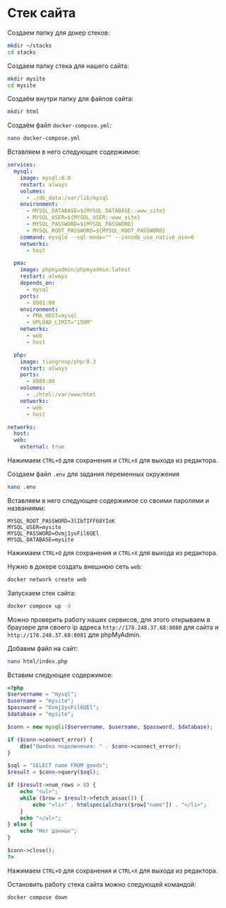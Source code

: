 # Стек сайта

Создаем папку для докер стеков:

```sh
mkdir ~/stacks
cd stacks
```

Создаем папку стека для нашего сайта:

```sh
mkdir mysite
cd mysite
```

Создаём внутри папку для файлов сайта:

```sh
mkdir html
```

Создаём файл `docker-compose.yml`:

```sh
nano docker-compose.yml
```

Вставляем в него следующее содержимое:

```yaml
services:
  mysql:
    image: mysql:8.0
    restart: always
    volumes:
      - ./db_data:/var/lib/mysql
    environment:
      - MYSQL_DATABASE=${MYSQL_DATABASE:-www_site}
      - MYSQL_USER=${MYSQL_USER:-www_site}
      - MYSQL_PASSWORD=${MYSQL_PASSWORD}
      - MYSQL_ROOT_PASSWORD=${MYSQL_ROOT_PASSWORD}
    command: mysqld --sql-mode="" --innodb_use_native_aio=0
    networks:
      - host

  pma:
    image: phpmyadmin/phpmyadmin:latest
    restart: always
    depends_on:
      - mysql
    ports:
      - 8081:80
    environment:
      - PMA_HOST=mysql
      - UPLOAD_LIMIT="150M"
    networks:
      - web
      - host

  php:
    image: tiangroup/php:8.3
    restart: always
    ports:
      - 8080:80
    volumes:
      - ./html:/var/www/html
    networks:
      - web
      - host

networks:
  host:
  web:
    external: true
```

Нажимаем `CTRL+O` для сохранения и `CTRL+X` для выхода из редактора.

Создаем файл `.env` для задания переменных окружения

```sh
nano .env
```

Вставляем в него следующее содержимое со своими паролями и названиями:

```
MYSQL_ROOT_PASSWORD=3lIbTIFF68YIoK
MYSQL_USER=mysite
MYSQL_PASSWORD=Ovmj1yvFil6QEl
MYSQL_DATABASE=mysite
```

Нажимаем `CTRL+O` для сохранения и `CTRL+X` для выхода из редактора.

Нужно в докере создать внешнюю сеть `web`:

```sh
docker network create web
```

Запускаем стек сайта:

```sh
docker compose up -d
```

Можно проверить работу наших сервисов, для этого открываем в браузере для своего ip адреса `http://178.248.37.68:8080` для сайта и `http://178.248.37.68:8081` для phpMyAdmin.

Добавим файл на сайт:

```sh
nano html/index.php
```

Вставим следующее содержимое:

```php
<?php
$servername = "mysql";
$username = "mysite";
$password = "Ovmj1yvFil6QEl";
$database = "mysite";

$conn = new mysqli($servername, $username, $password, $database);

if ($conn->connect_error) {
    die("Ошибка подключения: " . $conn->connect_error);
}

$sql = "SELECT name FROM goods";
$result = $conn->query($sql);

if ($result->num_rows > 0) {
    echo "<ul>";
    while ($row = $result->fetch_assoc()) {
        echo "<li>" . htmlspecialchars($row["name"]) . "</li>";
    }
    echo "</ul>";
} else {
    echo "Нет данных";
}

$conn->close();
?>

```

Нажимаем `CTRL+O` для сохранения и `CTRL+X` для выхода из редактора.

Остановить работу стека сайта можно следующей командой:

```sh
docker compose down
```
